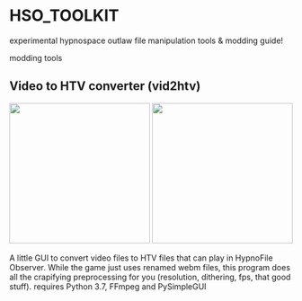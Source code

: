 # HSO_TOOLKIT
experimental hypnospace outlaw file manipulation tools & modding guide!

modding tools

## Video to HTV converter (vid2htv)
<p float="left">
  <img src="https://user-images.githubusercontent.com/29938499/167955686-4617035e-4d14-43b5-b490-007b0d41d16c.png" height="250" />
  <img src="https://user-images.githubusercontent.com/29938499/167956092-ee2457d4-b63e-4dee-8648-bbc45f43eed5.png" height="250" /> 
</p>

A little GUI to convert video files to HTV files that can play in HypnoFile Observer. While the game just uses renamed webm files, this program does all the crapifying preprocessing for you (resolution, dithering, fps, that good stuff). requires Python 3.7, FFmpeg and PySimpleGUI
